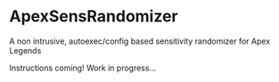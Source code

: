 # ApexSensRandomizer
A non intrusive, autoexec/config based sensitivity randomizer for Apex Legends

Instructions coming! Work in progress...
